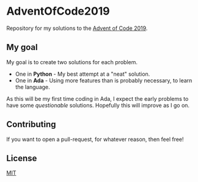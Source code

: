 # AdventOfCode2019
Repository for my solutions to the [Advent of Code 2019](https://adventofcode.com/2019).

## My goal

My goal is to create two solutions for each problem.
* One in **Python** - My best attempt at a "neat" solution.
* One in **Ada** - Using more features than is probably necessary, to learn the language.

As this will be my first time coding in Ada, I expect the early problems to have some *questionable* solutions. Hopefully this will improve as I go on.


## Contributing
If you want to open a pull-request, for whatever reason, then feel free!

## License
[MIT](https://choosealicense.com/licenses/mit/)
